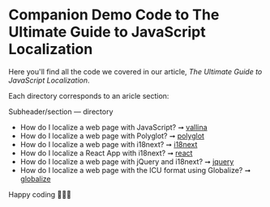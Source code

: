 # Companion Demo Code to The Ultimate Guide to JavaScript Localization
Here you'll find all the code we covered in our article, _The Ultimate Guide to JavaScript Localization_.

Each directory corresponds to an aricle section:

Subheader/section — directory
- How do I localize a web page with JavaScript? ➞ [vallina](https://github.com/PhraseApp-Blog/javascript-l10n-ultimate-guide/tree/main/vanilla)
- How do I localize a web page with Polyglot? ➞ [polyglot](https://github.com/PhraseApp-Blog/javascript-l10n-ultimate-guide/tree/main/polyglot)
- How do I localize a web page with i18next? ➞ [i18next](https://github.com/PhraseApp-Blog/javascript-l10n-ultimate-guide/tree/main/i18next)
- How do I localize a React App with i18next? ➞ [react](https://github.com/PhraseApp-Blog/javascript-l10n-ultimate-guide/tree/main/react)
- How do I localize a web page with jQuery and i18next? ➞ [jquery](https://github.com/PhraseApp-Blog/javascript-l10n-ultimate-guide/tree/main/jquery)
- How do I localize a web page with the ICU format using Globalize? ➞ [globalize](https://github.com/PhraseApp-Blog/javascript-l10n-ultimate-guide/tree/main/globalize)

Happy coding 🧑‍💻🥸
